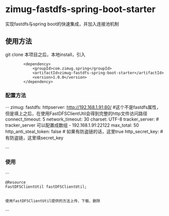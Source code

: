 # zimug-fastdfs-spring-boot-starter
实现fastdfs与spring boot的快速集成，并加入连接池机制


## 使用方法
git clone 本项目之后，本地install，引入
```
        <dependency>
            <groupId>com.zimug.spring</groupId>
            <artifactId>zimug-fastdfs-spring-boot-starter</artifactId>
            <version>1.0.0</version>
        </dependency>

```


### 配置方法
···
zimug:
  fastdfs:
    httpserver: http://192.168.1.91:80/      #这个不是fastdfs属性，但是填上之后，在使用FastDFSClientUtil会得到完整的http文件访问路径
    connect_timeout: 5
    network_timeout: 30
    charset: UTF-8
    tracker_server:                         # tracker_server 可以配置成数组
      - 192.168.1.91:22122
    max_total: 50
    http_anti_steal_token: false            # 如果有防盗链的话，这里true
    http_secret_key:                        # 有防盗链，这里填secret_key

···


### 使用

···

    @Resource
    FastDFSClientUtil fastDFSClientUtil;


    使用fastDFSClientUtil提供的方法上传、下载、删除
···
